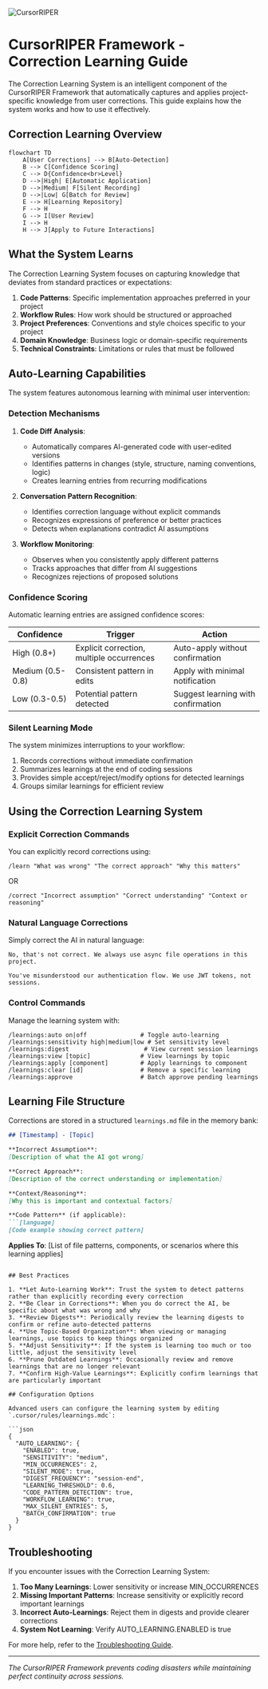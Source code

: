 ![CursorRIPER](../res/github-header.png)
# CursorRIPER Framework - Correction Learning Guide

The Correction Learning System is an intelligent component of the CursorRIPER Framework that automatically captures and applies project-specific knowledge from user corrections. This guide explains how the system works and how to use it effectively.

## Correction Learning Overview

```mermaid
flowchart TD
    A[User Corrections] --> B[Auto-Detection]
    B --> C[Confidence Scoring]
    C --> D{Confidence<br>Level}
    D -->|High| E[Automatic Application]
    D -->|Medium| F[Silent Recording]
    D -->|Low| G[Batch for Review]
    E --> H[Learning Repository]
    F --> H
    G --> I[User Review]
    I --> H
    H --> J[Apply to Future Interactions]
```

## What the System Learns

The Correction Learning System focuses on capturing knowledge that deviates from standard practices or expectations:

1. **Code Patterns**: Specific implementation approaches preferred in your project
2. **Workflow Rules**: How work should be structured or approached
3. **Project Preferences**: Conventions and style choices specific to your project
4. **Domain Knowledge**: Business logic or domain-specific requirements
5. **Technical Constraints**: Limitations or rules that must be followed

## Auto-Learning Capabilities

The system features autonomous learning with minimal user intervention:

### Detection Mechanisms

1. **Code Diff Analysis**:
   - Automatically compares AI-generated code with user-edited versions
   - Identifies patterns in changes (style, structure, naming conventions, logic)
   - Creates learning entries from recurring modifications

2. **Conversation Pattern Recognition**:
   - Identifies correction language without explicit commands
   - Recognizes expressions of preference or better practices
   - Detects when explanations contradict AI assumptions

3. **Workflow Monitoring**:
   - Observes when you consistently apply different patterns
   - Tracks approaches that differ from AI suggestions
   - Recognizes rejections of proposed solutions

### Confidence Scoring

Automatic learning entries are assigned confidence scores:

| Confidence | Trigger | Action |
|------------|---------|--------|
| High (0.8+) | Explicit correction, multiple occurrences | Auto-apply without confirmation |
| Medium (0.5-0.8) | Consistent pattern in edits | Apply with minimal notification |
| Low (0.3-0.5) | Potential pattern detected | Suggest learning with confirmation |

### Silent Learning Mode

The system minimizes interruptions to your workflow:

1. Records corrections without immediate confirmation
2. Summarizes learnings at the end of coding sessions
3. Provides simple accept/reject/modify options for detected learnings
4. Groups similar learnings for efficient review

## Using the Correction Learning System

### Explicit Correction Commands

You can explicitly record corrections using:

```
/learn "What was wrong" "The correct approach" "Why this matters"
```

OR

```
/correct "Incorrect assumption" "Correct understanding" "Context or reasoning"
```

### Natural Language Corrections

Simply correct the AI in natural language:

```
No, that's not correct. We always use async file operations in this project.
```

```
You've misunderstood our authentication flow. We use JWT tokens, not sessions.
```

### Control Commands

Manage the learning system with:

```
/learnings:auto on|off               # Toggle auto-learning
/learnings:sensitivity high|medium|low # Set sensitivity level
/learnings:digest                     # View current session learnings
/learnings:view [topic]              # View learnings by topic
/learnings:apply [component]         # Apply learnings to component
/learnings:clear [id]                # Remove a specific learning
/learnings:approve                   # Batch approve pending learnings
```

## Learning File Structure

Corrections are stored in a structured `learnings.md` file in the memory bank:

```markdown
## [Timestamp] - [Topic]

**Incorrect Assumption**:
[Description of what the AI got wrong]

**Correct Approach**:
[Description of the correct understanding or implementation]

**Context/Reasoning**:
[Why this is important and contextual factors]

**Code Pattern** (if applicable):
```[language]
[Code example showing correct pattern]
```

**Applies To**:
[List of file patterns, components, or scenarios where this learning applies]
```

## Best Practices

1. **Let Auto-Learning Work**: Trust the system to detect patterns rather than explicitly recording every correction
2. **Be Clear in Corrections**: When you do correct the AI, be specific about what was wrong and why
3. **Review Digests**: Periodically review the learning digests to confirm or refine auto-detected patterns
4. **Use Topic-Based Organization**: When viewing or managing learnings, use topics to keep things organized
5. **Adjust Sensitivity**: If the system is learning too much or too little, adjust the sensitivity level
6. **Prune Outdated Learnings**: Occasionally review and remove learnings that are no longer relevant
7. **Confirm High-Value Learnings**: Explicitly confirm learnings that are particularly important

## Configuration Options

Advanced users can configure the learning system by editing `.cursor/rules/learnings.mdc`:

```json
{
  "AUTO_LEARNING": {
    "ENABLED": true,
    "SENSITIVITY": "medium",
    "MIN_OCCURRENCES": 2,
    "SILENT_MODE": true,
    "DIGEST_FREQUENCY": "session-end",
    "LEARNING_THRESHOLD": 0.6,
    "CODE_PATTERN_DETECTION": true,
    "WORKFLOW_LEARNING": true,
    "MAX_SILENT_ENTRIES": 5,
    "BATCH_CONFIRMATION": true
  }
}
```

## Troubleshooting

If you encounter issues with the Correction Learning System:

1. **Too Many Learnings**: Lower sensitivity or increase MIN_OCCURRENCES
2. **Missing Important Patterns**: Increase sensitivity or explicitly record important learnings
3. **Incorrect Auto-Learnings**: Reject them in digests and provide clearer corrections
4. **System Not Learning**: Verify AUTO_LEARNING.ENABLED is true

For more help, refer to the [Troubleshooting Guide](troubleshooting-guide.md).

---

*The CursorRIPER Framework prevents coding disasters while maintaining perfect continuity across sessions.*
